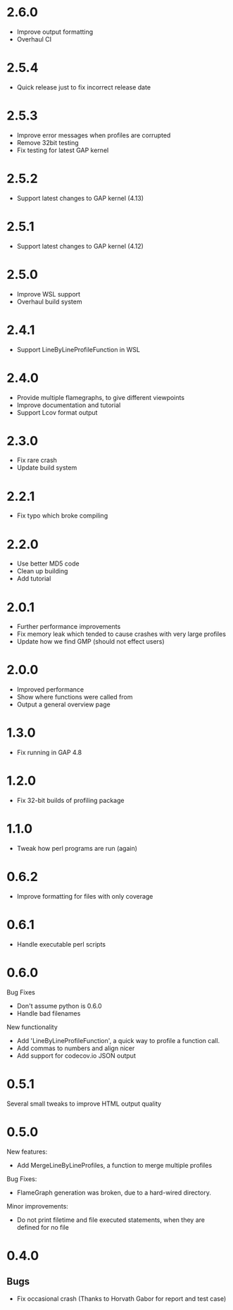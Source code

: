2.6.0
=====

* Improve output formatting
* Overhaul CI

2.5.4
=====

* Quick release just to fix incorrect release date

2.5.3
=====

* Improve error messages when profiles are corrupted
* Remove 32bit testing
* Fix testing for latest GAP kernel

2.5.2
=====

* Support latest changes to GAP kernel (4.13)

2.5.1
=====

* Support latest changes to GAP kernel (4.12)

2.5.0
=====

* Improve WSL support
* Overhaul build system

2.4.1
=====

* Support LineByLineProfileFunction in WSL

2.4.0
=====

* Provide multiple flamegraphs, to give different viewpoints
* Improve documentation and tutorial
* Support Lcov format output

2.3.0
=====

* Fix rare crash
* Update build system

2.2.1
=====

* Fix typo which broke compiling

2.2.0
=====

* Use better MD5 code
* Clean up building
* Add tutorial


2.0.1
=====

* Further performance improvements
* Fix memory leak which tended to cause crashes with very large profiles
* Update how we find GMP (should not effect users)

2.0.0
=====

* Improved performance
* Show where functions were called from
* Output a general overview page

1.3.0
=====

* Fix running in GAP 4.8

1.2.0
=====

* Fix 32-bit builds of profiling package

1.1.0
=====

* Tweak how perl programs are run (again)


0.6.2
=====

* Improve formatting for files with only coverage

0.6.1
=====

* Handle executable perl scripts

0.6.0
=====

Bug Fixes

* Don't assume python is 0.6.0
* Handle bad filenames

New functionality

* Add 'LineByLineProfileFunction', a quick way to profile a function call.
* Add commas to numbers and align nicer
* Add support for codecov.io JSON output

0.5.1
=====

Several small tweaks to improve HTML output quality

0.5.0
=====

New features:

* Add MergeLineByLineProfiles, a function to merge multiple profiles

Bug Fixes:

* FlameGraph generation was broken, due to a hard-wired directory.

Minor improvements:

* Do not print filetime and file executed statements, when they are defined for no file


0.4.0
=====

Bugs
----

* Fix occasional crash (Thanks to Horvath Gabor for report and test case)
